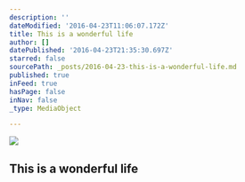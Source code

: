 ```yaml
---
description: ''
dateModified: '2016-04-23T11:06:07.172Z'
title: This is a wonderful life
author: []
datePublished: '2016-04-23T21:35:30.697Z'
starred: false
sourcePath: _posts/2016-04-23-this-is-a-wonderful-life.md
published: true
inFeed: true
hasPage: false
inNav: false
_type: MediaObject

---
```

<article style=""><img src="https://the-grid-user-content.s3-us-west-2.amazonaws.com/2d96d675-854f-4b9d-a5a5-e76a34847354.jpg" /><h1>This is a wonderful life</h1></article>